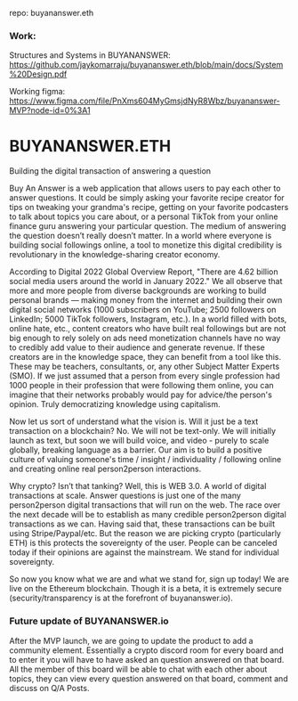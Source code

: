 
repo: buyananswer.eth

### Work:

Structures and Systems in BUYANANSWER: https://github.com/jaykomarraju/buyananswer.eth/blob/main/docs/System%20Design.pdf

Working figma: https://www.figma.com/file/PnXms604MyGmsjdNyR8Wbz/buyananswer-MVP?node-id=0%3A1

# BUYANANSWER.ETH
Building the digital transaction of answering a question
	
Buy An Answer is a web application that allows users to pay each other to answer questions. It could be simply asking your favorite recipe creator for tips on tweaking your grandma's recipe, getting on your favorite podcasters to talk about topics you care about, or a personal TikTok from your online finance guru answering your particular question. The medium of answering the question doesn’t really doesn’t matter. In a world where everyone is building social followings online, a tool to monetize this digital credibility is revolutionary in the knowledge-sharing creator economy.

According to Digital 2022 Global Overview Report, "There are 4.62 billion social media users around the world in January 2022." We all observe that more and more people from diverse backgrounds are working to build personal brands — making money from the internet and building their own digital social networks (1000 subscribers on YouTube; 2500 followers on LinkedIn; 5000 TikTok followers, Instagram, etc.). In a world filled with bots, online hate, etc., content creators who have built real followings but are not big enough to rely solely on ads need monetization channels have no way to credibly add value to their audience and generate revenue. If these creators are in the knowledge space, they can benefit from a tool like this. These may be teachers, consultants, or, any other Subject Matter Experts (SMO). If we just assumed that a person from every single profession had 1000 people in their profession that were following them online, you can imagine that their networks probably would pay for advice/the person's opinion. Truly democratizing knowledge using capitalism.

Now let us sort of understand what the vision is. Will it just be a text transaction on a blockchain? No. We will not be text-only. We will initially launch as text, but soon we will build voice, and video - purely to scale globally, breaking language as a barrier. Our aim is to build a positive culture of valuing someone's time / insight / individuality / following online and creating online real person2person interactions. 

Why crypto? Isn’t that tanking? Well, this is WEB 3.0. A world of digital transactions at scale. Answer questions is just one of the many person2person digital transactions that will run on the web. The race over the next decade will be to establish as many credible person2person digital transactions as we can. Having said that, these transactions can be built using Stripe/Paypal/etc. But the reason we are picking crypto (particularly ETH) is this protects the sovereignty of the user. People can be canceled today if their opinions are against the mainstream. We stand for individual sovereignty. 

So now you know what we are and what we stand for, sign up today! We are live on the Ethereum blockchain. Though it is a beta, it is extremely secure (security/transparency is at the forefront of buyananswer.io).

### Future update of BUYANANSWER.io

After the MVP launch, we are going to update the product to add a community element. Essentially a crypto discord room for every board and to enter it you will have to have asked an question answered on that board. All the member of this board will be able to chat with each other about topics, they can view every question answered on that board, comment and discuss on Q/A Posts.



